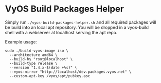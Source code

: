 # VyOS Build Packages Helper

Simply run `./vyos-build-packages-helper.sh` and all required packages will be build into an local apt repository.
You will be dropped in a vyos-build shell with a webserver at localhost serving the apt repo.

Example usage:

```
sudo ./build-vyos-image iso \
  --architecture amd64 \
  --build-by "root@localhost" \
  --build-type release \
  --version "1.4.x-$(date +%s)" \
  --vyos-mirror "http://localhost/dev.packages.vyos.net" \
  --custom-apt-key /vyos/apt/pubkey.asc
```
